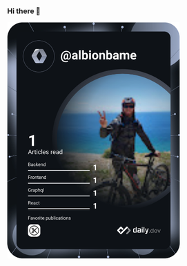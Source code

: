 ### Hi there 👋

<a href="https://app.daily.dev/albionbames"><img src="https://github.com/abame/abame/blob/master/devcard.svg" width="400" alt="Dev Card"/></a>
<!--
**abame/abame** is a ✨ _special_ ✨ repository because its `README.md` (this file) appears on your GitHub profile.

Here are some ideas to get you started:

- 🔭 I’m currently working on ...
- 🌱 I’m currently learning ...
- 👯 I’m looking to collaborate on ...
- 🤔 I’m looking for help with ...
- 💬 Ask me about ...
- 📫 How to reach me: ...
- 😄 Pronouns: ...
- ⚡ Fun fact: ...
-->
